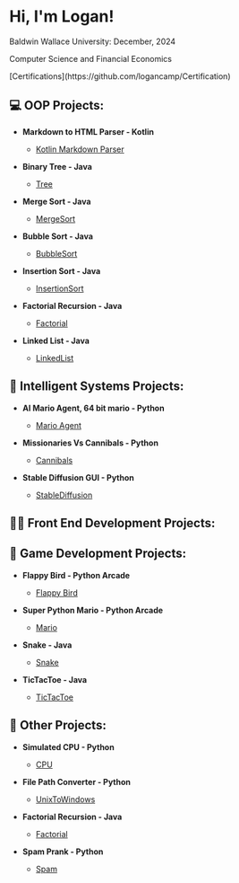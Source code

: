 <h1>Hi, I'm Logan!</h1>
<p>Baldwin Wallace University: December, 2024</p>
<p>Computer Science and Financial Economics</p>
[Certifications](https://github.com/logancamp/Certification)

<h2>💻 OOP Projects:</h2>

- <b>Markdown to HTML Parser - Kotlin</b>
  - [Kotlin Markdown Parser](https://github.com/logancamp/MarkdownToHTMLLab)

- <b>Binary Tree - Java</b>
  - [Tree]()
 
- <b>Merge Sort - Java</b>
  - [MergeSort]()
 
- <b>Bubble Sort - Java</b>
  - [BubbleSort]()
 
- <b>Insertion Sort - Java</b>
  - [InsertionSort]()

- <b>Factorial Recursion - Java</b>
  - [Factorial]()
 
- <b>Linked List - Java</b>
  - [LinkedList]()

<h2>🤖 Intelligent Systems Projects:</h2>

- <b>AI Mario Agent, 64 bit mario - Python</b>
  - [Mario Agent](https://github.com/logancamp/AIMarioAgent)
 
- <b>Missionaries Vs Cannibals - Python</b>
  - [Cannibals]()
 
- <b>Stable Diffusion GUI - Python</b>
  - [StableDiffusion]()

<h2>👨‍💻 Front End Development Projects:</h2>



<h2>👾 Game Development Projects:</h2>

- <b>Flappy Bird - Python Arcade</b>
  - [Flappy Bird](https://github.com/logancamp/FlappyBirdPy/tree/main)

- <b>Super Python Mario - Python Arcade</b>
  - [Mario](https://github.com/logancamp/SuperPythonMario/tree/main)

- <b>Snake - Java</b>
  - [Snake](https://github.com/logancamp/Snake/tree/main)

- <b>TicTacToe - Java</b>
  - [TicTacToe](https://github.com/logancamp/Snake/tree/main)
 
<h2>🤔 Other Projects:</h2>

- <b>Simulated CPU - Python</b>
  - [CPU](https://github.com/logancamp/SimulatedCPU)
 
- <b>File Path Converter - Python</b>
  - [UnixToWindows](https://github.com/logancamp/FilePathConverter)

- <b>Factorial Recursion - Java</b>
  - [Factorial]()
 
- <b>Spam Prank - Python</b>
  - [Spam]()

<!--
**logancamp/logancamp** is a ✨ _special_ ✨ repository because its `README.md` (this file) appears on your GitHub profile.

Here are some ideas to get you started:

- 🔭 I’m currently working on ...
- 🌱 I’m currently learning ...
- 👯 I’m looking to collaborate on ...
- 🤔 I’m looking for help with ...
- 💬 Ask me about ...
- 📫 How to reach me: ...
- 😄 Pronouns: ...
- ⚡ Fun fact: ...
-->
